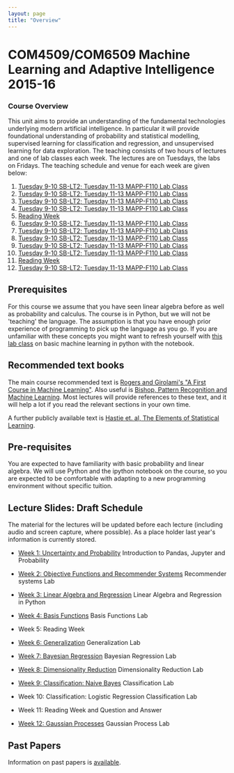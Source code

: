 ```yaml
---
layout: page
title: "Overview"
---
```


COM4509/COM6509 Machine Learning and Adaptive Intelligence 2015-16
==================================================================


### Course Overview

This unit aims to provide an understanding of the fundamental technologies underlying modern artificial intelligence. In particular it will provide foundational understanding of probability and statistical modelling, supervised learning for classification and regression, and unsupervised learning for data exploration. The teaching consists of two hours of lectures and one of lab classes each week. The lectures are on Tuesdays, the labs on Fridays. The teaching schedule and venue for each week are given below:

1.  [Tuesday 9-10 SB-LT2; Tuesday 11-13 MAPP-F110 Lab Class](./week1.html)
2.  [Tuesday 9-10 SB-LT2; Tuesday 11-13 MAPP-F110 Lab Class](./week2.html)
3.  [Tuesday 9-10 SB-LT2; Tuesday 11-13 MAPP-F110 Lab Class](./week3.html)
4.  [Tuesday 9-10 SB-LT2; Tuesday 11-13 MAPP-F110 Lab Class](./week4.html)
5.  [Reading Week](./week5.html)
6.  [Tuesday 9-10 SB-LT2; Tuesday 11-13 MAPP-F110 Lab Class](./week6.html)
7.  [Tuesday 9-10 SB-LT2; Tuesday 11-13 MAPP-F110 Lab Class](./week7.html)
8.  [Tuesday 9-10 SB-LT2; Tuesday 11-13 MAPP-F110 Lab Class](./week8.html)
9.  [Tuesday 9-10 SB-LT2; Tuesday 11-13 MAPP-F110 Lab Class](./week9.html)
10. [Tuesday 9-10 SB-LT2; Tuesday 11-13 MAPP-F110 Lab Class](./week10.html)
11. [Reading Week](./week11.html)
12. [Tuesday 9-10 SB-LT2; Tuesday 11-13 MAPP-F110 Lab Class](./week12.html)

Prerequisites
-------------

For this course we assume that you have seen linear algebra before as well as probability and calculus. The course is in Python, but we will not be 'teaching' the language. The assumption is that you have enough prior experience of programming to pick up the language as you go. If you are unfamiliar with these concepts you might want to refresh yourself with [this lab class](http://nbviewer.ipython.org/github/lawrennd/mlai2014/blob/master/lab_classes/machines_and_intelligence/MI_Lab_class.ipynb) on basic machine learning in python with the notebook.

Recommended text books
----------------------

The main course recommended text is [Rogers and Girolami's "A First Course in Machine Learning"](http://www.dcs.gla.ac.uk/~srogers/firstcourseml/). Also useful is [Bishop, Pattern Recognition and Machine Learning](http://research.microsoft.com/en-us/um/people/cmbishop/prml/). Most lectures will provide references to these text, and it will help a lot if you read the relevant sections in your own time.

A further publicly available text is [Hastie et. al, The Elements of Statistical Learning](http://www-stat.stanford.edu/~tibs/ElemStatLearn/).

Pre-requisites
--------------

You are expected to have familiarity with basic probability and linear algebra. We will use Python and the ipython notebook on the course, so you are expected to be comfortable with adapting to a new programming environment without specific tuition.

Lecture Slides: Draft Schedule
------------------------------

The material for the lectures will be updated before each lecture (including audio and screen capture, where possible). As a place holder last year's information is currently stored.

- [Week 1: Uncertainty and Probability](./assets/w1_uncertaintyAndProbability.pdf)
  Introduction to Pandas, Jupyter and Probability

- [Week 2: Objective Functions and Recommender Systems](./assets/w2_objective.pdf)
  Recommender systems Lab

- [Week 3: Linear Algebra and Regression](./assets/w3_regression.pdf)
  Linear Algebra and Regression in Python

- [Week 4: Basis Functions](./assets/w4_basisFunctions.pdf)
  Basis Functions Lab

- Week 5: Reading Week

- [Week 6: Generalization](./assets/w6_generalisation.pdf)
  Generalization Lab

- [Week 7: Bayesian Regression](./assets/w7_bayesianRegression.pdf)
  Bayesian Regression Lab

- [Week 8: Dimensionality Reduction](./assets/w8_dimensionalityReduction.pdf)
  Dimensionality Reduction Lab

- [Week 9: Classification: Naive Bayes](./assets/w9_classification.pdf)
  Classification Lab

- Week 10: Classification: Logistic Regression
  Classification Lab

- Week 11: Reading Week and Question and Answer

- [Week 12: Gaussian Processes](./assets/w12_gaussianProcesses.pdf)
  Gaussian Process Lab

Past Papers
-----------

Information on past papers is [available](./coursePastPapers.html).

